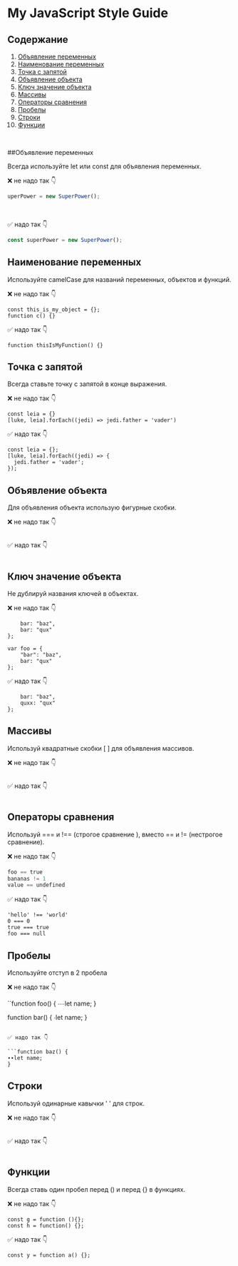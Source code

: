# My JavaScript Style Guide
## Содержание
1. [Объявление переменных](#oбъявление-переменных)
2. [Наименование переменных](#наименование-переменных)
3. [Точка с запятой](#точка-с-запятой)
4. [Объявление объекта](#объявление-объекта)
5. [Ключ значение объекта](#ключ-значение-объекта)
6. [Массивы](#массивы)
7. [Операторы сравнения](#операторы-сравнения)
8. [Пробелы](#пробелы)
9. [Строки](#строки)
10. [Функции](#функции)

&nbsp;

##Объявление переменных

Всегда используйте let или const для объявления переменных.

❌ не надо так 👇
```javascript
uperPower = new SuperPower();
```

&nbsp;

✅ надо так 👇
```javascript
const superPower = new SuperPower();
```
## Наименование переменных

Используйте camelCase для названий переменных, объектов и функций.

❌ не надо так 👇

```const OBJEcttsssss = {};
const this_is_my_object = {};
function c() {}
 ```

✅ надо так 👇

```const thisIsMyObject = {};
function thisIsMyFunction() {}
```

## Точка с запятой

Всегда ставьте точку с запятой в конце выражения.

❌ не надо так 👇

```const luke = {}
const leia = {}
[luke, leia].forEach((jedi) => jedi.father = 'vader')
 ```

✅ надо так 👇

```const luke = {};
const leia = {};
[luke, leia].forEach((jedi) => {
  jedi.father = 'vader';
});
```

## Объявление объекта

Для объявления объекта использую фигурные скобки.

❌ не надо так 👇

```const item = new Object();
 ```

✅ надо так 👇

```const item = {};
```

## Ключ значение объекта

Не дублируй названия ключей в объектах.

❌ не надо так 👇

```var foo = {
    bar: "baz",
    bar: "qux"
};

var foo = {
    "bar": "baz",
    bar: "qux"
};
 ```

✅ надо так 👇

```var foo = {
    bar: "baz",
    quxx: "qux"
};
```

## Массивы

Используй квадратные скобки [ ] для объявления массивов.

❌ не надо так 👇

```const items = new Array();
 ```

✅ надо так 👇

```const items = [];
```

## Операторы сравнения

Используй === и !== (строгое сравнение ), вместо == и != (нестрогое сравнение).

❌ не надо так 👇

```a == b
foo == true
bananas != 1
value == undefined
 ```

✅ надо так 👇

```typeof foo === 'undefined'
'hello' !== 'world'
0 === 0
true === true
foo === null
```

## Пробелы

Используйте отступ в 2 пробела

❌ не надо так 👇

``function foo() {
∙∙∙∙let name;
}


function bar() {
∙let name;
}
 ```

✅ надо так 👇

```function baz() {
∙∙let name;
}
```

## Строки

Используй одинарные кавычки ' ' для строк.

❌ не надо так 👇

```const name = "Capt. Janeway";
 ```

✅ надо так 👇

```const name = 'Capt. Janeway';
```

## Функции

 Всегда ставь один пробел перед () и перед {} в функциях.

   ❌ не надо так 👇

```const f = function(){};
const g = function (){};
const h = function() {};
```

✅ надо так 👇

```const x = function () {};
const y = function a() {};
```
